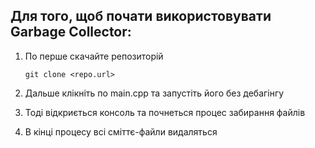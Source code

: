 ## Для того, щоб почати використовувати Garbage Collector:

1. По перше скачайте репозиторій

    `git clone <repo.url>`

2. Дальше клікніть по main.cpp та запустіть його без дебагінгу

3. Тоді відкриється консоль та почнеться процес забирання файлів

4. В кінці процесу всі сміттє-файли видаляться
